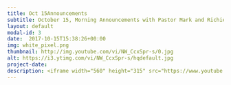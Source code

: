 ```yaml
---
title: Oct 15Announcements
subtitle: October 15, Morning Announcements with Pastor Mark and Richie Runnells.
layout: default
modal-id: 3 
date:  2017-10-15T15:38:26+00:00
img: white_pixel.png
thumbnail: http://img.youtube.com/vi/NW_CcxSpr-s/0.jpg
alt: https://i3.ytimg.com/vi/NW_CcxSpr-s/hqdefault.jpg
project-date: 
description: <iframe width="560" height="315" src="https://www.youtube.com/embed/NW_CcxSpr-s" frameborder="0" allowfullscreen></iframe> 
---
```

